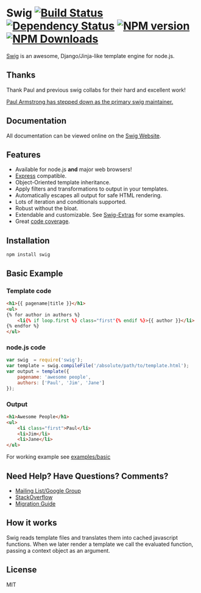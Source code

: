 Swig [![Build Status](http://img.shields.io/travis/thunf/swiger/master.svg?style=flat)](http://travis-ci.org/thunf/swiger) [![Dependency Status](http://img.shields.io/gemnasium/thunf/swiger.svg?style=flat)](https://gemnasium.com/thunf/swiger) [![NPM version](http://img.shields.io/npm/v/swig.svg?style=flat)](https://www.npmjs.org/package/swig) [![NPM Downloads](http://img.shields.io/npm/dm/swig.svg?style=flat)](https://www.npmjs.org/package/swig)
====

[Swig](http://thunf.github.io/swiger/) is an awesome, Django/Jinja-like template engine for node.js.


Thanks
------

Thank Paul and previous swig collabs for their hard and excellent work!

[Paul Armstrong has stepped down as the primary swig maintainer. ](https://github.com/paularmstrong/swig)

Documentation
-------------

All documentation can be viewed online on the [Swig Website](http://thunf.github.io/swiger/).


Features
--------

* Available for node.js **and** major web browsers!
* [Express](http://expressjs.com/) compatible.
* Object-Oriented template inheritance.
* Apply filters and transformations to output in your templates.
* Automatically escapes all output for safe HTML rendering.
* Lots of iteration and conditionals supported.
* Robust without the bloat.
* Extendable and customizable. See [Swig-Extras](https://github.com/paularmstrong/swig-extras) for some examples.
* Great [code coverage](http://thunf.github.io/swiger/coverage.html).


Installation
------------

    npm install swig

Basic Example
-------------

### Template code

```html
<h1>{{ pagename|title }}</h1>
<ul>
{% for author in authors %}
    <li{% if loop.first %} class="first"{% endif %}>{{ author }}</li>
{% endfor %}
</ul>
```

### node.js code

```js
var swig  = require('swig');
var template = swig.compileFile('/absolute/path/to/template.html');
var output = template({
    pagename: 'awesome people',
    authors: ['Paul', 'Jim', 'Jane']
});
```

### Output

```html
<h1>Awesome People</h1>
<ul>
    <li class="first">Paul</li>
    <li>Jim</li>
    <li>Jane</li>
</ul>
```

For working example see [examples/basic](https://github.com/thunf/swiger/tree/master/examples/basic)


Need Help? Have Questions? Comments?
------------------------------------

* [Mailing List/Google Group](http://groups.google.com/forum/#!forum/swig-templates)
* [StackOverflow](http://stackoverflow.com/questions/tagged/swig-template)
* [Migration Guide](https://github.com/thunf/swiger/wiki/Migrating-from-v0.x.x-to-v1.0.0)


How it works
------------

Swig reads template files and translates them into cached javascript functions. When we later render a template we call the evaluated function, passing a context object as an argument.


License
-------

MIT
